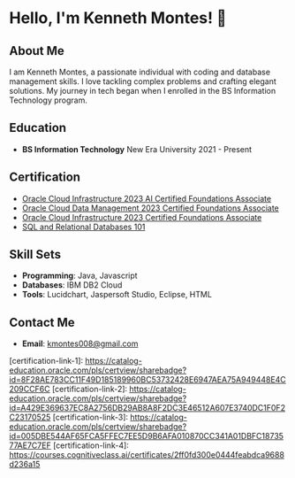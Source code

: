 # Hello, I'm Kenneth Montes! 👋

## About Me

I am Kenneth Montes, a passionate individual with coding and database management skills. I love tackling complex problems and crafting elegant solutions. My journey in tech began when I enrolled in the BS Information Technology program.

## Education

- **BS Information Technology**
  New Era University
  2021 - Present

## Certification

- [Oracle Cloud Infrastructure 2023 AI Certified Foundations Associate](certification-link-1)
- [Oracle Cloud Data Management 2023 Certified Foundations Associate](certification-link-2)
- [Oracle Cloud Infrastructure 2023 Certified Foundations Associate](certification-link-3)
- [SQL and Relational Databases 101](certification-link-4)

## Skill Sets

- **Programming**: Java, Javascript
- **Databases**: IBM DB2 Cloud
- **Tools**: Lucidchart, Jaspersoft Studio, Eclipse, HTML

## Contact Me

- **Email**: kmontes008@gmail.com

[certification-link-1]: https://catalog-education.oracle.com/pls/certview/sharebadge?id=8F28AE783CC11F49D185189960BC53732428E6947AEA75A949448E4C209CCF6C <!-- Insert actual hyperlink for Oracle Cloud AI Certified Foundations Associate -->
[certification-link-2]: https://catalog-education.oracle.com/pls/certview/sharebadge?id=A429E369637EC8A2756DB29AB8A8F2DC3E46512A607E3740DC1F0F2C23170525  <!-- Insert actual hyperlink for Oracle Cloud Data Management Certified Foundations Associate -->
[certification-link-3]: https://catalog-education.oracle.com/pls/certview/sharebadge?id=005DBE544AF65FCA5FFEC7EE5D9B6AFA010870CC341A01DBFC1873577AE7C7EF  <!-- Insert actual hyperlink for Oracle Cloud Infrastructure Certified Foundations Associate -->
[certification-link-4]: https://courses.cognitiveclass.ai/certificates/2ff0fd300e0444feabdca9688d236a15  <!-- Insert actual hyperlink for SQL and Relational Databases 101 -->
